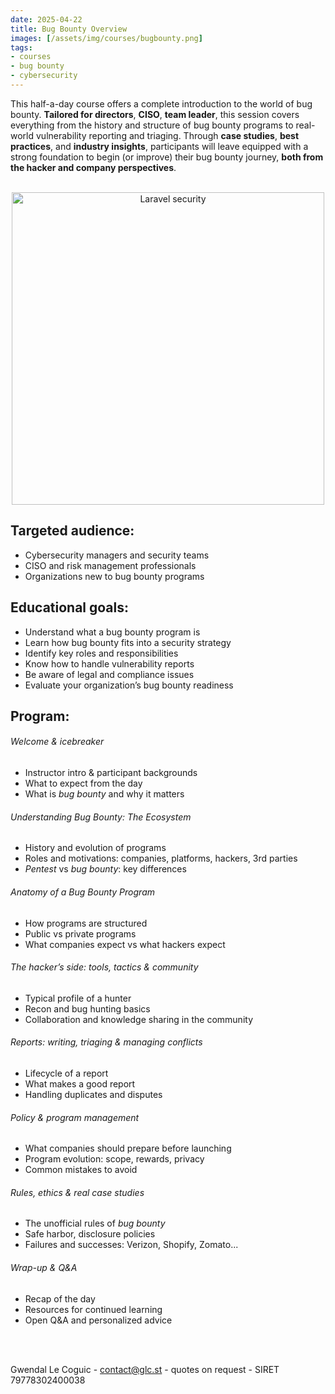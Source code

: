 ```yaml
---
date: 2025-04-22
title: Bug Bounty Overview
images: [/assets/img/courses/bugbounty.png]
tags:
- courses
- bug bounty
- cybersecurity
---
```


This half-a-day course offers a complete introduction to the world of bug bounty. __Tailored for directors__, __CISO__, __team leader__, this session covers everything from the history and structure of bug bounty programs to real-world vulnerability reporting and triaging. Through __case studies__, __best practices__, and __industry insights__, participants will leave equipped with a strong foundation to begin (or improve) their bug bounty journey, __both from the hacker and company perspectives__.
<!--more-->

<br>
<center>
    <img src="/assets/img/courses/bugbounty.png" alt="Laravel security" width="500" />
</center>


## Targeted audience:

- Cybersecurity managers and security teams
- CISO and risk management professionals
- Organizations new to bug bounty programs


## Educational goals:
- Understand what a bug bounty program is
- Learn how bug bounty fits into a security strategy
- Identify key roles and responsibilities
- Know how to handle vulnerability reports
- Be aware of legal and compliance issues
- Evaluate your organization’s bug bounty readiness


## Program:
###### Welcome & icebreaker
- Instructor intro & participant backgrounds  
- What to expect from the day  
- What is _bug bounty_ and why it matters  

###### Understanding Bug Bounty: The Ecosystem
- History and evolution of programs
- Roles and motivations: companies, platforms, hackers, 3rd parties
- _Pentest_ vs _bug bounty_: key differences

###### Anatomy of a Bug Bounty Program
- How programs are structured
- Public vs private programs
- What companies expect vs what hackers expect

###### The hacker’s side: tools, tactics & community
- Typical profile of a hunter
- Recon and bug hunting basics
- Collaboration and knowledge sharing in the community

###### Reports: writing, triaging & managing conflicts
- Lifecycle of a report
- What makes a good report
- Handling duplicates and disputes

###### Policy & program management
- What companies should prepare before launching
- Program evolution: scope, rewards, privacy
- Common mistakes to avoid

###### Rules, ethics & real case studies
- The unofficial rules of _bug bounty_
- Safe harbor, disclosure policies
- Failures and successes: Verizon, Shopify, Zomato...

###### Wrap-up & Q&A
- Recap of the day
- Resources for continued learning
- Open Q&A and personalized advice

<br><br>

Gwendal Le Coguic - <a href="mailto:contact@glc.st" target="_blank">contact@glc.st</a> - quotes on request - SIRET 79778302400038
